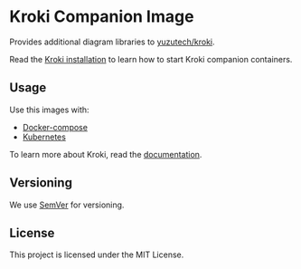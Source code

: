 # Kroki Companion Image

Provides additional diagram libraries to [yuzutech/kroki](https://hub.docker.com/r/yuzutech/kroki).

Read the [Kroki installation](https://docs.kroki.io/kroki/setup/install/#_images) to learn how to start Kroki companion containers.

## Usage

Use this images with:
* [Docker-compose](https://docs.kroki.io/kroki/setup/install/#_using_docker_compose)
* [Kubernetes](https://docs.kroki.io/kroki/setup/install/#_using_kubernetes)

To learn more about Kroki, read the [documentation](https://docs.kroki.io/).

## Versioning

We use [SemVer](https://semver.org/) for versioning.

## License

This project is licensed under the MIT License.
